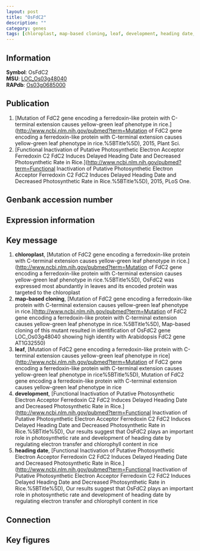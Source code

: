 ```yaml
---
layout: post
title: "OsFdC2"
description: ""
category: genes
tags: [chloroplast, map-based cloning, leaf, development, heading date, Gene]
---
```


## Information
__Symbol__: OsFdC2  
__MSU__: [LOC_Os03g48040](http://rice.plantbiology.msu.edu/cgi-bin/ORF_infopage.cgi?orf=LOC_Os03g48040)  
__RAPdb__: [Os03g0685000](http://rapdb.dna.affrc.go.jp/viewer/gbrowse_details/irgsp1?name=Os03g0685000)  

## Publication
1. [Mutation of FdC2 gene encoding a ferredoxin-like protein with C-terminal extension causes yellow-green leaf phenotype in rice.](http://www.ncbi.nlm.nih.gov/pubmed?term=Mutation of FdC2 gene encoding a ferredoxin-like protein with C-terminal extension causes yellow-green leaf phenotype in rice.%5BTitle%5D), 2015, Plant Sci.
2. [Functional Inactivation of Putative Photosynthetic Electron Acceptor Ferredoxin C2 FdC2 Induces Delayed Heading Date and Decreased Photosynthetic Rate in Rice.](http://www.ncbi.nlm.nih.gov/pubmed?term=Functional Inactivation of Putative Photosynthetic Electron Acceptor Ferredoxin C2 FdC2 Induces Delayed Heading Date and Decreased Photosynthetic Rate in Rice.%5BTitle%5D), 2015, PLoS One.

## Genbank accession number

## Expression information

## Key message
1. __chloroplast__, [Mutation of FdC2 gene encoding a ferredoxin-like protein with C-terminal extension causes yellow-green leaf phenotype in rice.](http://www.ncbi.nlm.nih.gov/pubmed?term=Mutation of FdC2 gene encoding a ferredoxin-like protein with C-terminal extension causes yellow-green leaf phenotype in rice.%5BTitle%5D),  OsFdC2 was expressed most abundantly in leaves and its encoded protein was targeted to the chloroplast
2. __map-based cloning__, [Mutation of FdC2 gene encoding a ferredoxin-like protein with C-terminal extension causes yellow-green leaf phenotype in rice.](http://www.ncbi.nlm.nih.gov/pubmed?term=Mutation of FdC2 gene encoding a ferredoxin-like protein with C-terminal extension causes yellow-green leaf phenotype in rice.%5BTitle%5D),  Map-based cloning of this mutant resulted in identification of OsFdC2 gene LOC_Os03g48040 showing high identity with Arabidopsis FdC2 gene AT1G32550)  
3. __leaf__, [Mutation of FdC2 gene encoding a ferredoxin-like protein with C-terminal extension causes yellow-green leaf phenotype in rice](http://www.ncbi.nlm.nih.gov/pubmed?term=Mutation of FdC2 gene encoding a ferredoxin-like protein with C-terminal extension causes yellow-green leaf phenotype in rice%5BTitle%5D), Mutation of FdC2 gene encoding a ferredoxin-like protein with C-terminal extension causes yellow-green leaf phenotype in rice
4. __development__, [Functional Inactivation of Putative Photosynthetic Electron Acceptor Ferredoxin C2 FdC2 Induces Delayed Heading Date and Decreased Photosynthetic Rate in Rice.](http://www.ncbi.nlm.nih.gov/pubmed?term=Functional Inactivation of Putative Photosynthetic Electron Acceptor Ferredoxin C2 FdC2 Induces Delayed Heading Date and Decreased Photosynthetic Rate in Rice.%5BTitle%5D),  Our results suggest that OsFdC2 plays an important role in photosynthetic rate and development of heading date by regulating electron transfer and chlorophyll content in rice
5. __heading date__, [Functional Inactivation of Putative Photosynthetic Electron Acceptor Ferredoxin C2 FdC2 Induces Delayed Heading Date and Decreased Photosynthetic Rate in Rice.](http://www.ncbi.nlm.nih.gov/pubmed?term=Functional Inactivation of Putative Photosynthetic Electron Acceptor Ferredoxin C2 FdC2 Induces Delayed Heading Date and Decreased Photosynthetic Rate in Rice.%5BTitle%5D),  Our results suggest that OsFdC2 plays an important role in photosynthetic rate and development of heading date by regulating electron transfer and chlorophyll content in rice

## Connection

## Key figures



